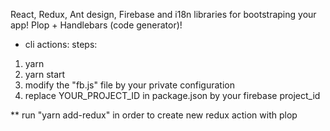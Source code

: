 React, Redux, Ant design, Firebase and i18n libraries for bootstraping your app! 
Plop + Handlebars (code generator)!
* cli actions:
steps:
1. yarn
2. yarn start
3. modify the "fb.js" file by your private configuration
4. replace YOUR_PROJECT_ID in package.json by your firebase project_id

** run "yarn add-redux" in order to create new redux action with plop
